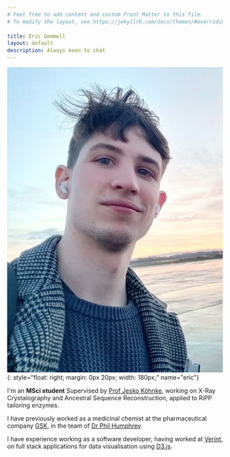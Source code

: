```yaml
---
# Feel free to add content and custom Front Matter to this file.
# To modify the layout, see https://jekyllrb.com/docs/themes/#overriding-theme-defaults

title: Eric Gemmell
layout: default
description: Always keen to chat
---
```

![eric_gemmell](static/images/eric.jpg){: style="float: right; margin: 0px 20px; width: 180px;" name="eric"}

I'm an **MSci student** Supervised by <a target="_blank" href="https://www.gla.ac.uk/schools/chemistry/staff/jeskokohnke/">Prof Jesko Köhnke</a>, working on X-Ray Crystalography and Ancestral Sequence Reconstruction, applied to RiPP tailoring enzymes.

I have previously worked as a medicinal chemist at the pharmaceutical company <a target="_blank" href="https://www.gsk.com/">GSK</a>, in the team of <a target="_blank" href="https://www.linkedin.com/in/phil-humphreys-3b069348/">Dr Phil Humphrey</a>.

I have experience working as a software developer, having worked at <a target="_blank" href="https://www.verint.com/">Verint</a>, on full stack applications for data visualisation using <a target="_blank" href="https://d3js.org/">D3.js</a>.
